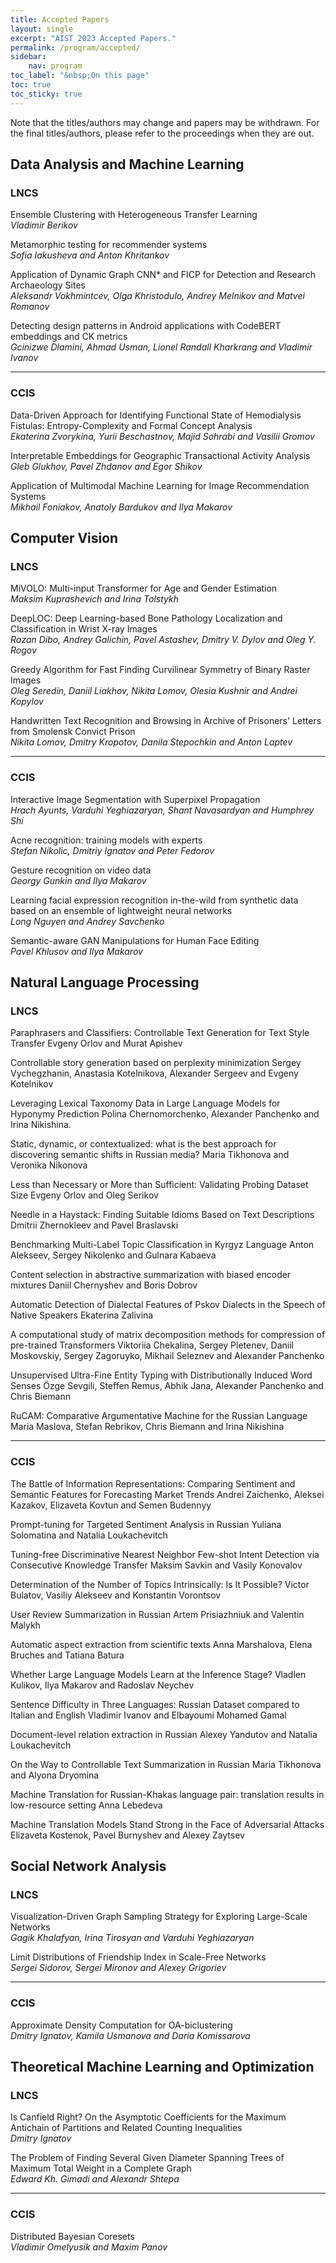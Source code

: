 ```yaml
---
title: Accepted Papers
layout: single
excerpt: "AIST 2023 Accepted Papers."
permalink: /program/accepted/
sidebar: 
    nav: program
toc_label: "&nbsp;On this page"
toc: true
toc_sticky: true
---
```


Note that the titles/authors may change and papers may be withdrawn. 
For the final titles/authors, please refer to the proceedings when they are out.


## Data Analysis and Machine Learning

### LNCS

Ensemble Clustering with Heterogeneous Transfer Learning<br/>
<i>Vladimir Berikov</i>

Metamorphic testing for recommender systems<br/>
<i>Sofia Iakusheva and Anton Khritankov</i>

Application of Dynamic Graph CNN* and FICP for Detection and Research Archaeology Sites<br/>
<i>Aleksandr Vokhmintcev, Olga Khristodulo, Andrey Melnikov and Matvei Romanov</i>

Detecting design patterns in Android applications with CodeBERT embeddings and CK metrics<br/>
<i>Gcinizwe Dlamini, Ahmad Usman, Lionel Randall Kharkrang and Vladimir Ivanov</i>

---------------------------------------------

### CCIS

Data-Driven Approach for Identifying Functional State of Hemodialysis Fistulas: Entropy-Complexity and Formal Concept Analysis<br/>
<i>Ekaterina Zvorykina, Yurii Beschastnov, Majid Sohrabi and Vasilii Gromov</i>

Interpretable Embeddings for Geographic Transactional Activity Analysis<br/>
<i>Gleb Glukhov, Pavel Zhdanov and Egor Shikov</i>

Application of Multimodal Machine Learning for Image Recommendation Systems<br/>
<i>Mikhail Foniakov, Anatoly Bardukov and Ilya Makarov</i>

## Computer Vision

### LNCS

MiVOLO: Multi-input Transformer for Age and Gender Estimation<br/>
<i>Maksim Kuprashevich and Irina Tolstykh</i>

DeepLOC: Deep Learning-based Bone Pathology Localization and Classification in Wrist X-ray Images<br/>
<i>Razan Dibo, Andrey Galichin, Pavel Astashev, Dmitry V. Dylov and Oleg Y. Rogov</i>

Greedy Algorithm for Fast Finding Curvilinear Symmetry of Binary Raster Images<br/>
<i>Oleg Seredin, Daniil Liakhov, Nikita Lomov, Olesia Kushnir and Andrei Kopylov</i>

Handwritten Text Recognition and Browsing in Archive of Prisoners' Letters from Smolensk Convict Prison<br/>
<i>Nikita Lomov, Dmitry Kropotov, Danila Stepochkin and Anton Laptev</i>

---------------------------------------------

### CCIS

Interactive Image Segmentation with Superpixel Propagation<br/>
<i>Hrach Ayunts, Varduhi Yeghiazaryan, Shant Navasardyan and Humphrey Shi</i>

Acne recognition: training models with experts<br/>
<i>Stefan Nikolic, Dmitriy Ignatov and Peter Fedorov</i>

Gesture recognition on video data<br/>
<i>Georgy Gunkin and Ilya Makarov</i>

Learning facial expression recognition in-the-wild from synthetic data based on an ensemble of lightweight neural networks<br/>
<i>Long Nguyen and Andrey Savchenko</i>

Semantic-aware GAN Manipulations for Human Face Editing<br/>
<i>Pavel Khlusov and Ilya Makarov</i>

## Natural Language Processing

### LNCS

Paraphrasers and Classifiers: Controllable Text Generation for Text Style Transfer
Evgeny Orlov and Murat Apishev

Controllable story generation based on perplexity minimization
Sergey Vychegzhanin, Anastasia Kotelnikova, Alexander Sergeev and Evgeny Kotelnikov

Leveraging Lexical Taxonomy Data in Large Language Models for Hyponymy Prediction
Polina Chernomorchenko, Alexander Panchenko and Irina Nikishina.

Static, dynamic, or contextualized: what is the best approach for discovering semantic shifts in Russian media?
Maria Tikhonova and Veronika Nikonova

Less than Necessary or More than Sufficient: Validating Probing Dataset Size
Evgeny Orlov and Oleg Serikov

Needle in a Haystack: Finding Suitable Idioms Based on Text Descriptions
Dmitrii Zhernokleev and Pavel Braslavski

Benchmarking Multi-Label Topic Classification in Kyrgyz Language
Anton Alekseev, Sergey Nikolenko and Gulnara Kabaeva

Content selection in abstractive summarization with biased encoder mixtures
Daniil Chernyshev and Boris Dobrov

Automatic Detection of Dialectal Features of Pskov Dialects in the Speech of Native Speakers
Ekaterina Zalivina

A computational study of matrix decomposition methods for compression of pre-trained Transformers
Viktoriia Chekalina, Sergey Pletenev, Daniil Moskovskiy, Sergey Zagoruyko, Mikhail Seleznev and Alexander Panchenko

Unsupervised Ultra-Fine Entity Typing with Distributionally Induced Word Senses
Özge Sevgili, Steffen Remus, Abhik Jana, Alexander Panchenko and Chris Biemann

RuCAM: Comparative Argumentative Machine for the Russian Language
Maria Maslova, Stefan Rebrikov, Chris Biemann and Irina Nikishina

---------------------------------------------

### CCIS

The Battle of Information Representations: Comparing Sentiment and Semantic Features for Forecasting Market Trends
Andrei Zaichenko, Aleksei Kazakov, Elizaveta Kovtun and Semen Budennyy

Prompt-tuning for Targeted Sentiment Analysis in Russian
Yuliana Solomatina and Natalia Loukachevitch

Tuning-free Discriminative Nearest Neighbor Few-shot Intent Detection via Consecutive Knowledge Transfer
Maksim Savkin and Vasily Konovalov

Determination of the Number of Topics Intrinsically: Is It Possible?
Victor Bulatov, Vasiliy Alekseev and Konstantin Vorontsov

User Review Summarization in Russian
Artem Prisiazhniuk and Valentin Malykh

Automatic aspect extraction from scientific texts
Anna Marshalova, Elena Bruches and Tatiana Batura

Whether Large Language Models Learn at the Inference Stage?
Vladlen Kulikov, Ilya Makarov and Radoslav Neychev

Sentence Difficulty in Three Languages: Russian Dataset compared to Italian and English
Vladimir Ivanov and Elbayoumi Mohamed Gamal

Document-level relation extraction in Russian
Alexey Yandutov and Natalia Loukachevitch

On the Way to Controllable Text Summarization in Russian
Maria Tikhonova and Alyona Dryomina

Machine Translation for Russian-Khakas language pair: translation results in low-resource setting
Anna Lebedeva

Machine Translation Models Stand Strong in the Face of Adversarial Attacks
Elizaveta Kostenok, Pavel Burnyshev and Alexey Zaytsev

## Social Network Analysis

### LNCS

Visualization-Driven Graph Sampling Strategy for Exploring Large-Scale Networks<br/>
<i>Gagik Khalafyan, Irina Tirosyan and Varduhi Yeghiazaryan</i>

Limit Distributions of Friendship Index in Scale-Free Networks<br/>
<i>Sergei Sidorov, Sergei Mironov and Alexey Grigoriev</i>

---------------------------------------------

### CCIS

Approximate Density Computation for OA-biclustering<br/>
<i>Dmitry Ignatov, Kamila Usmanova and Daria Komissarova</i>


## Theoretical Machine Learning and Optimization

### LNCS

Is Canfield Right? On the Asymptotic Coefficients for the Maximum Antichain of Partitions and Related Counting Inequalities<br/>
<i>Dmitry Ignatov</i>

The Problem of Finding Several Given Diameter Spanning Trees of Maximum Total Weight in a Complete Graph<br/>
<i>Edward Kh. Gimadi and Alexandr Shtepa</i>

---------------------------------------------

### CCIS

Distributed Bayesian Coresets<br/>
<i>Vladimir Omelyusik and Maxim Panov</i>
